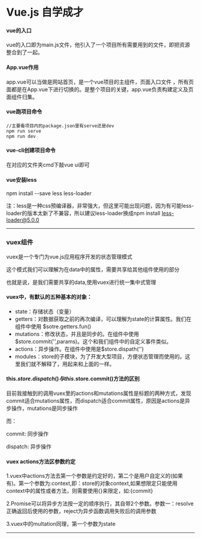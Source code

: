 # Vue.js 自学成才

#### vue的入口

vue的入口即为main.js文件，他引入了一个项目所有需要用到的文件，即把资源整合到了一起。

#### App.vue作用

app.vue可以当做是网站首页，是一个vue项目的主组件，页面入口文件 ，所有页面都是在App.vue下进行切换的。是整个项目的关键，app.vue负责构建定义及页面组件归集。

#### vue跑项目命令

```
//主要看项目内的package.json里有serve还是dev
npm run serve
npm run dev
```

#### vue-cli创建项目命令

在对应的文件夹cmd下敲vue ui即可

#### vue安装less

npm install --save less less-loader

注：less是一种css预编译器，非常强大，但这里可能出现问题，因为有可能less-loader的版本太新了不兼容，所以建议less-loader换成npm install less-loader@5.0.0

------

### vuex组件

vuex是一个专门为vue.js应用程序开发的状态管理模式

这个模式我们可以理解为在data中的属性，需要共享给其他组件使用的部分

也就是说，是我们需要共享的data,使用vuex进行统一集中式管理

#### **vuex中，有默认的五种基本的对象：**

- state：存储状态（变量）
- getters：对数据获取之前的再次编译，可以理解为state的计算属性。我们在组件中使用 $sotre.getters.fun()
- mutations：修改状态，并且是同步的。在组件中使用$store.commit('',params)。这个和我们组件中的自定义事件类似。
- actions：异步操作。在组件中使用是$store.dispath('')
- modules：store的子模块，为了开发大型项目，方便状态管理而使用的。这里我们就不解释了，用起来和上面的一样。

#### this.$store.dispatch() 与 this.$store.commit()方法的区别

目前我接触到的调用vuex里的actions和mutations属性是标题的两种方式，发现commit适合mutations属性，而dispatch适合commit属性，原因是actions是异步操作，mutations是同步操作         

   而：

commit: 同步操作

dispatch: 异步操作

#### vuex actions方法区参数约定

1.vuex中actions方法去第一个参数是约定好的，第二个是用户自定义的(如果有)。第一个参数为:context,即：store的对象context,如果想限定只能使用context中的属性或者方法，则需要使用{}来限定，如:{commit}

2.Promise可以将异步方法按一定的顺序执行，其自带2个参数。参数一：resolve正确返回后使用的参数，reject为异步函数调用失败后的调用参数

3.vuex中的multation同理，第一个参数为state

------


